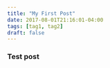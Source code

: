 ```yaml
---
title: "My First Post"
date: 2017-08-01T21:16:01-04:00
tags: [tag1, tag2]
draft: false 
---
```



### Test post
